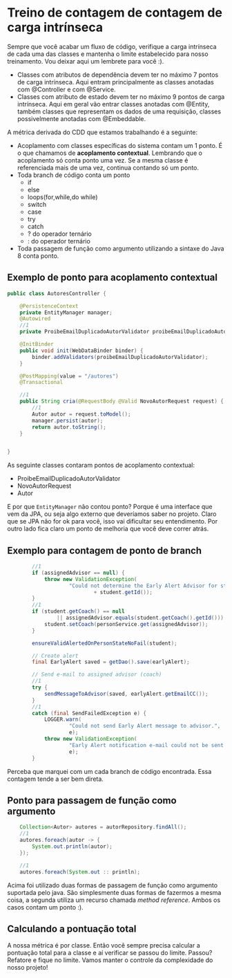 # Treino de contagem de contagem de carga intrínseca

Sempre que você acabar um fluxo de código, verifique a carga intrínseca de cada uma das classes e mantenha o limite estabelecido para nosso treinamento. Vou deixar aqui um lembrete para você :). 

* Classes com atributos de dependência devem ter no máximo 7 pontos de carga intrínseca. Aqui entram principalmente as classes anotadas com @Controller e com @Service. 
* Classes com atributo de estado devem ter no máximo 9 pontos de carga intrínseca. Aqui em geral vão entrar classes anotadas com @Entity, também classes que representam os dados de uma requisição, classes possivelmente anotadas com @Embeddable. 

A métrica derivada do CDD que estamos trabalhando é a seguinte:

* Acoplamento com classes específicas do sistema contam um 1 ponto. É o que chamamos de **acoplamento contextual**. Lembrando que o acoplamento só conta ponto uma vez. Se a mesma classe é referenciada mais de uma vez, continua contando só um ponto.
* Toda branch de código conta um ponto
    * if   
    * else
    * loops(for,while,do while)
    * switch
    * case
    * try
    * catch
    * ? do operador ternário
    * : do operador ternário
* Toda passagem de função como argumento utilizando a sintaxe do Java 8 conta ponto. 

## Exemplo de ponto para acoplamento contextual

```java
public class AutoresController {

	@PersistenceContext
	private EntityManager manager;
	@Autowired
    //1
	private ProibeEmailDuplicadoAutorValidator proibeEmailDuplicadoAutorValidator;

	@InitBinder
	public void init(WebDataBinder binder) {		
		binder.addValidators(proibeEmailDuplicadoAutorValidator);
	}

	@PostMapping(value = "/autores")
	@Transactional

    //1
	public String cria(@RequestBody @Valid NovoAutorRequest request) {
        //1
		Autor autor = request.toModel();
		manager.persist(autor);
		return autor.toString();
	}


}
```

As seguinte classes contaram pontos de acoplamento contextual:

* ProibeEmailDuplicadoAutorValidator
* NovoAutorRequest
* Autor

E por que ```EntityManager``` não contou ponto? Porque é uma interface que vem da JPA, ou seja algo externo que deveríamos saber no projeto. Claro que se JPA não for ok para você, isso vai dificultar seu entendimento. Por outro lado fica claro um ponto de melhoria que você deve correr atrás. 

## Exemplo para contagem de ponto de branch

```java
        //1
		if (assignedAdvisor == null) {
			throw new ValidationException(
					"Could not determine the Early Alert Advisor for student ID "
							+ student.getId());
		}
        //1
		if (student.getCoach() == null
				|| assignedAdvisor.equals(student.getCoach().getId())) {
			student.setCoach(personService.get(assignedAdvisor));
		}

		ensureValidAlertedOnPersonStateNoFail(student);

		// Create alert
		final EarlyAlert saved = getDao().save(earlyAlert);

		// Send e-mail to assigned advisor (coach)
        //1
		try {
			sendMessageToAdvisor(saved, earlyAlert.getEmailCC());
		} 
        //1
        catch (final SendFailedException e) {
			LOGGER.warn(
					"Could not send Early Alert message to advisor.",
					e);
			throw new ValidationException(
					"Early Alert notification e-mail could not be sent to advisor. Early Alert was NOT created.",
					e);
		}
```

Perceba que marquei com um cada branch de código encontrada. Essa contagem tende a ser bem direta. 

## Ponto para passagem de função como argumento

```java
    Collection<Autor> autores = autorRepository.findAll();
    //1
    autores.foreach(autor -> {
        System.out.println(autor);
    });

    //1
    autores.foreach(System.out :: println);
```

Acima foi utilizado duas formas de passagem de função como argumento suportada pelo java. São simplesmente duas formas de fazermos a mesma coisa, a segunda utiliza um recurso chamada *method reference*. Ambos os casos contam um ponto :). 

## Calculando a pontuação total

A nossa métrica é por classe. Então você sempre precisa calcular a pontuação total para a classe e aí verificar se passou do limite. Passou? Refatore e fique no limite. Vamos manter o controle da complexidade do nosso projeto!

